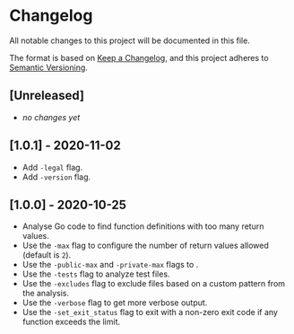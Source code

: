 # Changelog

All notable changes to this project will be documented in this file.

The format is based on [Keep a Changelog], and this project adheres to [Semantic
Versioning].

## [Unreleased]

- _no changes yet_

## [1.0.1] - 2020-11-02

- Add `-legal` flag.
- Add `-version` flag.

## [1.0.0] - 2020-10-25

- Analyse Go code to find function definitions with too many return values.
- Use the `-max` flag to configure the number of return values allowed (default
  is `2`).
- Use the `-public-max` and `-private-max` flags to .
- Use the `-tests` flag to analyze test files.
- Use the `-excludes` flag to exclude files based on a custom pattern from the
  analysis.
- Use the `-verbose` flag to get more verbose output.
- Use the `-set_exit_status` flag to exit with a non-zero exit code if any
  function exceeds the limit.

[keep a changelog]: https://keepachangelog.com/en/1.0.0/
[semantic versioning]: https://semver.org/spec/v2.0.0.html
